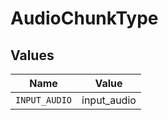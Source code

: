 # AudioChunkType


## Values

| Name          | Value         |
| ------------- | ------------- |
| `INPUT_AUDIO` | input_audio   |